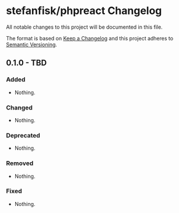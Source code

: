 # stefanfisk/phpreact Changelog

All notable changes to this project will be documented in this file.

The format is based on [Keep a Changelog](https://keepachangelog.com/en/1.1.0/)
and this project adheres to [Semantic Versioning](https://semver.org/spec/v2.0.0.html).

## 0.1.0 - TBD

### Added

- Nothing.

### Changed

- Nothing.

### Deprecated

- Nothing.

### Removed

- Nothing.

### Fixed

- Nothing.
